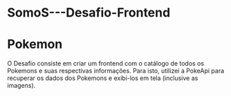 # SomoS---Desafio-Frontend
# Pokemon
O Desafio consiste em criar um frontend com o catálogo de todos os Pokemons e suas respectivas informações. Para isto, utilizei a PokeApi para recuperar os dados dos Pokemons e exibi-los em tela (inclusive as imagens). 
